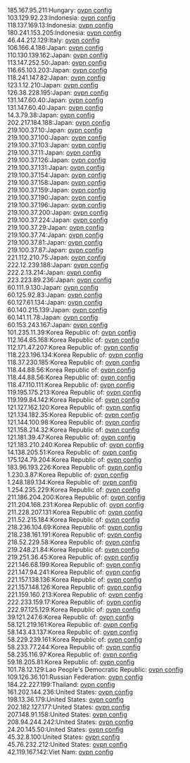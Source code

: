 185.167.95.211:Hungary: [ovpn config](vpn/185_167_95_211.ovpn)  
103.129.92.23:Indonesia: [ovpn config](vpn/103_129_92_23.ovpn)  
118.137.169.13:Indonesia: [ovpn config](vpn/118_137_169_13.ovpn)  
180.241.153.205:Indonesia: [ovpn config](vpn/180_241_153_205.ovpn)  
46.44.212.129:Italy: [ovpn config](vpn/46_44_212_129.ovpn)  
106.166.4.186:Japan: [ovpn config](vpn/106_166_4_186.ovpn)  
110.130.139.162:Japan: [ovpn config](vpn/110_130_139_162.ovpn)  
113.147.252.50:Japan: [ovpn config](vpn/113_147_252_50.ovpn)  
116.65.103.203:Japan: [ovpn config](vpn/116_65_103_203.ovpn)  
118.241.147.82:Japan: [ovpn config](vpn/118_241_147_82.ovpn)  
123.1.12.210:Japan: [ovpn config](vpn/123_1_12_210.ovpn)  
126.38.228.195:Japan: [ovpn config](vpn/126_38_228_195.ovpn)  
131.147.60.40:Japan: [ovpn config](vpn/131_147_60_40.ovpn)  
131.147.60.40:Japan: [ovpn config](vpn/131_147_60_40.ovpn)  
14.3.79.38:Japan: [ovpn config](vpn/14_3_79_38.ovpn)  
202.217.184.188:Japan: [ovpn config](vpn/202_217_184_188.ovpn)  
219.100.37.10:Japan: [ovpn config](vpn/219_100_37_10.ovpn)  
219.100.37.100:Japan: [ovpn config](vpn/219_100_37_100.ovpn)  
219.100.37.103:Japan: [ovpn config](vpn/219_100_37_103.ovpn)  
219.100.37.11:Japan: [ovpn config](vpn/219_100_37_11.ovpn)  
219.100.37.126:Japan: [ovpn config](vpn/219_100_37_126.ovpn)  
219.100.37.131:Japan: [ovpn config](vpn/219_100_37_131.ovpn)  
219.100.37.154:Japan: [ovpn config](vpn/219_100_37_154.ovpn)  
219.100.37.158:Japan: [ovpn config](vpn/219_100_37_158.ovpn)  
219.100.37.159:Japan: [ovpn config](vpn/219_100_37_159.ovpn)  
219.100.37.190:Japan: [ovpn config](vpn/219_100_37_190.ovpn)  
219.100.37.196:Japan: [ovpn config](vpn/219_100_37_196.ovpn)  
219.100.37.200:Japan: [ovpn config](vpn/219_100_37_200.ovpn)  
219.100.37.224:Japan: [ovpn config](vpn/219_100_37_224.ovpn)  
219.100.37.29:Japan: [ovpn config](vpn/219_100_37_29.ovpn)  
219.100.37.74:Japan: [ovpn config](vpn/219_100_37_74.ovpn)  
219.100.37.81:Japan: [ovpn config](vpn/219_100_37_81.ovpn)  
219.100.37.87:Japan: [ovpn config](vpn/219_100_37_87.ovpn)  
221.112.210.75:Japan: [ovpn config](vpn/221_112_210_75.ovpn)  
222.12.239.188:Japan: [ovpn config](vpn/222_12_239_188.ovpn)  
222.2.13.214:Japan: [ovpn config](vpn/222_2_13_214.ovpn)  
223.223.89.236:Japan: [ovpn config](vpn/223_223_89_236.ovpn)  
60.111.9.130:Japan: [ovpn config](vpn/60_111_9_130.ovpn)  
60.125.92.83:Japan: [ovpn config](vpn/60_125_92_83.ovpn)  
60.127.61.134:Japan: [ovpn config](vpn/60_127_61_134.ovpn)  
60.140.215.139:Japan: [ovpn config](vpn/60_140_215_139.ovpn)  
60.141.11.78:Japan: [ovpn config](vpn/60_141_11_78.ovpn)  
60.153.243.167:Japan: [ovpn config](vpn/60_153_243_167.ovpn)  
101.235.11.39:Korea Republic of: [ovpn config](vpn/101_235_11_39.ovpn)  
112.164.65.168:Korea Republic of: [ovpn config](vpn/112_164_65_168.ovpn)  
112.171.47.207:Korea Republic of: [ovpn config](vpn/112_171_47_207.ovpn)  
118.223.196.134:Korea Republic of: [ovpn config](vpn/118_223_196_134.ovpn)  
118.37.230.185:Korea Republic of: [ovpn config](vpn/118_37_230_185.ovpn)  
118.44.88.56:Korea Republic of: [ovpn config](vpn/118_44_88_56.ovpn)  
118.44.88.56:Korea Republic of: [ovpn config](vpn/118_44_88_56.ovpn)  
118.47.110.111:Korea Republic of: [ovpn config](vpn/118_47_110_111.ovpn)  
119.195.175.213:Korea Republic of: [ovpn config](vpn/119_195_175_213.ovpn)  
119.199.84.142:Korea Republic of: [ovpn config](vpn/119_199_84_142.ovpn)  
121.127.162.120:Korea Republic of: [ovpn config](vpn/121_127_162_120.ovpn)  
121.134.182.35:Korea Republic of: [ovpn config](vpn/121_134_182_35.ovpn)  
121.144.100.98:Korea Republic of: [ovpn config](vpn/121_144_100_98.ovpn)  
121.158.214.32:Korea Republic of: [ovpn config](vpn/121_158_214_32.ovpn)  
121.181.39.47:Korea Republic of: [ovpn config](vpn/121_181_39_47.ovpn)  
121.183.210.240:Korea Republic of: [ovpn config](vpn/121_183_210_240.ovpn)  
14.138.205.51:Korea Republic of: [ovpn config](vpn/14_138_205_51.ovpn)  
175.124.79.204:Korea Republic of: [ovpn config](vpn/175_124_79_204.ovpn)  
183.96.193.226:Korea Republic of: [ovpn config](vpn/183_96_193_226.ovpn)  
1.230.3.87:Korea Republic of: [ovpn config](vpn/1_230_3_87.ovpn)  
1.248.189.134:Korea Republic of: [ovpn config](vpn/1_248_189_134.ovpn)  
1.254.235.229:Korea Republic of: [ovpn config](vpn/1_254_235_229.ovpn)  
211.186.204.200:Korea Republic of: [ovpn config](vpn/211_186_204_200.ovpn)  
211.204.168.231:Korea Republic of: [ovpn config](vpn/211_204_168_231.ovpn)  
211.228.207.131:Korea Republic of: [ovpn config](vpn/211_228_207_131.ovpn)  
211.52.215.184:Korea Republic of: [ovpn config](vpn/211_52_215_184.ovpn)  
218.236.104.69:Korea Republic of: [ovpn config](vpn/218_236_104_69.ovpn)  
218.238.161.191:Korea Republic of: [ovpn config](vpn/218_238_161_191.ovpn)  
218.52.229.58:Korea Republic of: [ovpn config](vpn/218_52_229_58.ovpn)  
219.248.21.84:Korea Republic of: [ovpn config](vpn/219_248_21_84.ovpn)  
219.251.36.45:Korea Republic of: [ovpn config](vpn/219_251_36_45.ovpn)  
221.146.68.199:Korea Republic of: [ovpn config](vpn/221_146_68_199.ovpn)  
221.147.94.241:Korea Republic of: [ovpn config](vpn/221_147_94_241.ovpn)  
221.157.138.136:Korea Republic of: [ovpn config](vpn/221_157_138_136.ovpn)  
221.157.148.126:Korea Republic of: [ovpn config](vpn/221_157_148_126.ovpn)  
221.159.160.213:Korea Republic of: [ovpn config](vpn/221_159_160_213.ovpn)  
222.233.159.17:Korea Republic of: [ovpn config](vpn/222_233_159_17.ovpn)  
222.97.125.129:Korea Republic of: [ovpn config](vpn/222_97_125_129.ovpn)  
39.121.247.6:Korea Republic of: [ovpn config](vpn/39_121_247_6.ovpn)  
58.121.219.161:Korea Republic of: [ovpn config](vpn/58_121_219_161.ovpn)  
58.143.43.137:Korea Republic of: [ovpn config](vpn/58_143_43_137.ovpn)  
58.229.239.161:Korea Republic of: [ovpn config](vpn/58_229_239_161.ovpn)  
58.233.77.244:Korea Republic of: [ovpn config](vpn/58_233_77_244.ovpn)  
58.235.116.97:Korea Republic of: [ovpn config](vpn/58_235_116_97.ovpn)  
59.18.205.81:Korea Republic of: [ovpn config](vpn/59_18_205_81.ovpn)  
101.78.12.129:Lao People's Democratic Republic: [ovpn config](vpn/101_78_12_129.ovpn)  
109.126.36.101:Russian Federation: [ovpn config](vpn/109_126_36_101.ovpn)  
184.22.227.199:Thailand: [ovpn config](vpn/184_22_227_199.ovpn)  
161.202.144.236:United States: [ovpn config](vpn/161_202_144_236.ovpn)  
198.13.36.179:United States: [ovpn config](vpn/198_13_36_179.ovpn)  
202.182.127.177:United States: [ovpn config](vpn/202_182_127_177.ovpn)  
207.148.91.158:United States: [ovpn config](vpn/207_148_91_158.ovpn)  
208.94.244.242:United States: [ovpn config](vpn/208_94_244_242.ovpn)  
24.20.145.50:United States: [ovpn config](vpn/24_20_145_50.ovpn)  
45.32.8.100:United States: [ovpn config](vpn/45_32_8_100.ovpn)  
45.76.232.212:United States: [ovpn config](vpn/45_76_232_212.ovpn)  
42.119.167.142:Viet Nam: [ovpn config](vpn/42_119_167_142.ovpn)  

